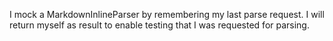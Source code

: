 I mock a MarkdownInlineParser by remembering my last parse request. I will return myself as result to enable testing that I was requested for parsing.